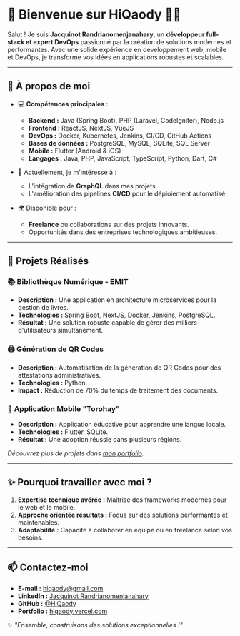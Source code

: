 # 👋 Bienvenue sur HiQaody 👨‍💻

Salut ! Je suis **Jacquinot Randrianomenjanahary**, un **développeur full-stack et expert DevOps** passionné par la création de solutions modernes et performantes. Avec une solide expérience en développement web, mobile et DevOps, je transforme vos idées en applications robustes et scalables.

---

## 🚀 À propos de moi

- 💻 **Compétences principales :**
  - **Backend :** Java (Spring Boot), PHP (Laravel, CodeIgniter), Node.js
  - **Frontend :** ReactJS, NextJS, VueJS
  - **DevOps :** Docker, Kubernetes, Jenkins, CI/CD, GitHub Actions
  - **Bases de données :** PostgreSQL, MySQL, SQLite, SQL Server
  - **Mobile :** Flutter (Android & iOS)
  - **Langages :** Java, PHP, JavaScript, TypeScript, Python, Dart, C#

- 🌱 Actuellement, je m'intéresse à :  
  - L'intégration de **GraphQL** dans mes projets.  
  - L'amélioration des pipelines **CI/CD** pour le déploiement automatisé.

- 🌍 Disponible pour :
  - **Freelance** ou collaborations sur des projets innovants.  
  - Opportunités dans des entreprises technologiques ambitieuses.

---

## 📌 Projets Réalisés

### 📚 **Bibliothèque Numérique - EMIT**
- **Description :** Une application en architecture microservices pour la gestion de livres.
- **Technologies :** Spring Boot, NextJS, Docker, Jenkins, PostgreSQL.
- **Résultat :** Une solution robuste capable de gérer des milliers d'utilisateurs simultanément.

### 🖨️ **Génération de QR Codes**
- **Description :** Automatisation de la génération de QR Codes pour des attestations administratives.
- **Technologies :** Python.
- **Impact :** Réduction de 70% du temps de traitement des documents.

### 📱 **Application Mobile "Torohay"**
- **Description :** Application éducative pour apprendre une langue locale.
- **Technologies :** Flutter, SQLite.
- **Résultat :** Une adoption réussie dans plusieurs régions.

*Découvrez plus de projets dans [mon portfolio](https://hiqaody.vercel.com).*  

---

## ✨ Pourquoi travailler avec moi ?

1. **Expertise technique avérée :** Maîtrise des frameworks modernes pour le web et le mobile.
2. **Approche orientée résultats :** Focus sur des solutions performantes et maintenables.
3. **Adaptabilité :** Capacité à collaborer en équipe ou en freelance selon vos besoins.

---

## 📫 Contactez-moi

- **E-mail :** [hiqaody@gmail.com](mailto:hiqaody@gmail.com)  
- **LinkedIn :** [Jacquinot Randrianomenjanahary](https://www.linkedin.com/in/jacquinotrandrianomenjanahary)  
- **GitHub :** [@HiQaody](https://github.com/jacquinotrandria)  
- **Portfolio :** [hiqaody.vercel.com](https://hiqaody.vercel.com)  

✨ *"Ensemble, construisons des solutions exceptionnelles !"*
